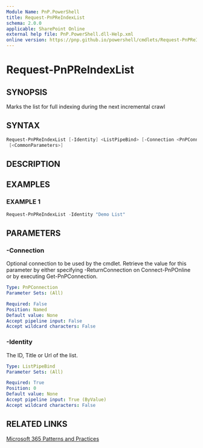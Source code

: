 ```yaml
---
Module Name: PnP.PowerShell
title: Request-PnPReIndexList
schema: 2.0.0
applicable: SharePoint Online
external help file: PnP.PowerShell.dll-Help.xml
online version: https://pnp.github.io/powershell/cmdlets/Request-PnPReIndexList.html
---
```

 
# Request-PnPReIndexList

## SYNOPSIS
Marks the list for full indexing during the next incremental crawl

## SYNTAX

```powershell
Request-PnPReIndexList [-Identity] <ListPipeBind> [-Connection <PnPConnection>]
 [<CommonParameters>]
```

## DESCRIPTION

## EXAMPLES

### EXAMPLE 1
```powershell
Request-PnPReIndexList -Identity "Demo List"
```

## PARAMETERS

### -Connection
Optional connection to be used by the cmdlet. Retrieve the value for this parameter by either specifying -ReturnConnection on Connect-PnPOnline or by executing Get-PnPConnection.

```yaml
Type: PnPConnection
Parameter Sets: (All)

Required: False
Position: Named
Default value: None
Accept pipeline input: False
Accept wildcard characters: False
```

### -Identity
The ID, Title or Url of the list.

```yaml
Type: ListPipeBind
Parameter Sets: (All)

Required: True
Position: 0
Default value: None
Accept pipeline input: True (ByValue)
Accept wildcard characters: False
```



## RELATED LINKS

[Microsoft 365 Patterns and Practices](https://aka.ms/m365pnp)

